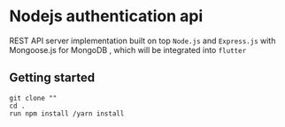 # Nodejs authentication api 
REST API server implementation built on top `Node.js` and `Express.js` with Mongoose.js 
for MongoDB , which will be integrated into `flutter`

## Getting started
```
git clone ""
cd .
run npm install /yarn install 
```
